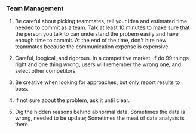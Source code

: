### Team Management  
1. Be careful about picking teammates, tell your idea and estimated time needed to commit as a team. Talk at least 10 minutes to make sure that the person you talk to can understand the probem easily and have enough time to commit. At the end of the time, don't hire new teammates because the communication expense is expensive.

1. Careful, loogical, and rigorous. In a competitive market, if do 99 things right and one thing wrong, users will remember the wrong one, and select other competitors.
2. Be creative when looking for approaches, but only report results to boss.
3. If not sure about the problem, ask it until clear.
4. Dig the hidden reasons behind abnormal data.  Sometimes the data is wrong, needed to be update; Sometimes the meat of data analysis is there.
